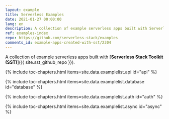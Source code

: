 ```yaml
---
layout: example
title: Serverless Examples
date: 2021-01-27 00:00:00
lang: en
description: A collection of example serverless apps built with Serverless Stack Toolkit (SST).
ref: examples-index
repo: https://github.com/serverless-stack/examples
comments_id: example-apps-created-with-sst/2304
---
```


A collection of example serverless apps built with [**Serverless Stack Toolkit (SST)**]({{ site.sst_github_repo }}).

{% include toc-chapters.html items=site.data.examplelist.api id="api" %}

{% include toc-chapters.html items=site.data.examplelist.database id="database" %}

{% include toc-chapters.html items=site.data.examplelist.auth id="auth" %}

{% include toc-chapters.html items=site.data.examplelist.async id="async" %}
